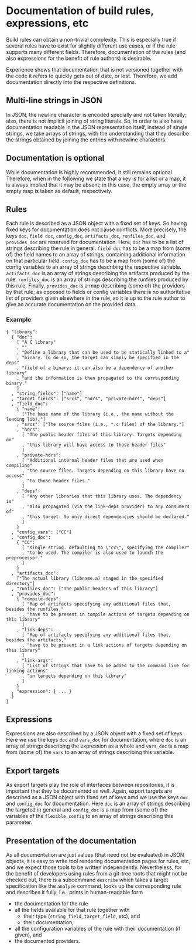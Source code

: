 Documentation of build rules, expressions, etc
==============================================

Build rules can obtain a non-trivial complexity. This is especially true
if several rules have to exist for slightly different use cases, or if
the rule supports many different fields. Therefore, documentation of the
rules (and also expressions for the benefit of rule authors) is
desirable.

Experience shows that documentation that is not versioned together with
the code it refers to quickly gets out of date, or lost. Therefore, we
add documentation directly into the respective definitions.

Multi-line strings in JSON
--------------------------

In JSON, the newline character is encoded specially and not taken
literally; also, there is not implicit joining of string literals. So,
in order to also have documentation readable in the JSON representation
itself, instead of single strings, we take arrays of strings, with the
understanding that they describe the strings obtained by joining the
entries with newline characters.

Documentation is optional
-------------------------

While documentation is highly recommended, it still remains optional.
Therefore, when in the following we state that a key is for a list or a
map, it is always implied that it may be absent; in this case, the empty
array or the empty map is taken as default, respectively.

Rules
-----

Each rule is described as a JSON object with a fixed set of keys. So
having fixed keys for documentation does not cause conflicts. More
precisely, the keys `doc`, `field doc`, `config_doc`, `artifacts_doc`,
`runfiles_doc`, and `provides_doc` are reserved for documentation. Here,
`doc` has to be a list of strings describing the rule in general.
`field doc` has to be a map from (some of) the field names to an array
of strings, containing additional information on that particular field.
`config_doc` has to be a map from (some of) the config variables to an
array of strings describing the respective variable. `artifacts_doc` is
an array of strings describing the artifacts produced by the rule.
`runfiles_doc` is an array of strings describing the runfiles produced
by this rule. Finally, `provides_doc` is a map describing (some of) the
providers by that rule; as opposed to fields or config variables there
is no authoritative list of providers given elsewhere in the rule, so it
is up to the rule author to give an accurate documentation on the
provided data.

### Example

``` jsonc
{ "library":
  { "doc":
    [ "A C library"
    , ""
    , "Define a library that can be used to be statically linked to a"
    , "binary. To do so, the target can simply be specified in the deps"
    , "field of a binary; it can also be a dependency of another library"
    , "and the information is then propagated to the corresponding binary."
    ]
  , "string_fields": ["name"]
  , "target_fields": ["srcs", "hdrs", "private-hdrs", "deps"]
  , "field_doc":
    { "name":
      ["The base name of the library (i.e., the name without the leading lib)."]
    , "srcs": ["The source files (i.e., *.c files) of the library."]
    , "hdrs":
      [ "The public header files of this library. Targets depending on"
      , "this library will have access to those header files"
      ]
    , "private-hdrs":
      [ "Additional internal header files that are used when compiling"
      , "the source files. Targets depending on this library have no access"
      , "to those header files."
      ]
    , "deps":
      [ "Any other libraries that this library uses. The dependency is"
      , "also propagated (via the link-deps provider) to any consumers of"
      , "this target. So only direct dependencies should be declared."
      ]
    }
  , "config_vars": ["CC"]
  , "config_doc":
    { "CC":
      [ "single string. defaulting to \"cc\", specifying the compiler"
      , "to be used. The compiler is also used to launch the preprocessor."
      ]
    }
  , "artifacts_doc":
    ["The actual library (libname.a) staged in the specified directory"]
  , "runfiles_doc": ["The public headers of this library"]
  , "provides_doc":
    { "compile-deps":
      [ "Map of artifacts specifying any additional files that, besides the runfiles,"
      , "have to be present in compile actions of targets depending on this library"
      ]
    , "link-deps":
      [ "Map of artifacts specifying any additional files that, besides the artifacts,"
      , "have to be present in a link actions of targets depending on this library"
      ]
    , "link-args":
      [ "List of strings that have to be added to the command line for linking actions"
      , "in targets depending on this library"
      ]
    }
  , "expression": { ... }
  }
}
```

Expressions
-----------

Expressions are also described by a JSON object with a fixed set of
keys. Here we use the keys `doc` and `vars_doc` for documentation, where
`doc` is an array of strings describing the expression as a whole and
`vars_doc` is a map from (some of) the `vars` to an array of strings
describing this variable.

Export targets
--------------

As export targets play the role of interfaces between repositories, it
is important that they be documented as well. Again, export targets are
described as a JSON object with fixed set of keys amd we use the keys
`doc` and `config_doc` for documentation. Here `doc` is an array of
strings describing the targeted in general and `config_doc` is a map
from (some of) the variables of the `flexible_config` to an array of
strings describing this parameter.

Presentation of the documentation
---------------------------------

As all documentation are just values (that need not be evaluated) in
JSON objects, it is easy to write tool rendering documentation pages for
rules, etc, and we expect those tools to be written independently.
Nevertheless, for the benefit of developers using rules from a git-tree
roots that might not be checked out, there is a subcommand `describe`
which takes a target specification like the `analyze` command, looks up
the corresponding rule and describes it fully, i.e., prints in
human-readable form

 - the documentation for the rule
 - all the fields available for that rule together with
    - their type (`string_field`, `target_field`, etc), and
    - their documentation,
 - all the configuration variables of the rule with their documentation
   (if given), and
 - the documented providers.
